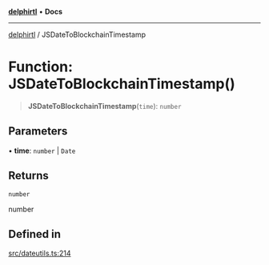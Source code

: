 [**delphirtl**](../README.md) • **Docs**

***

[delphirtl](../globals.md) / JSDateToBlockchainTimestamp

# Function: JSDateToBlockchainTimestamp()

> **JSDateToBlockchainTimestamp**(`time`): `number`

## Parameters

• **time**: `number` \| `Date`

## Returns

`number`

number

## Defined in

[src/dateutils.ts:214](https://github.com/chuacw/delphirtl/blob/b363681ceafc5201b1500ec74e5ca8bda65687c6/src/dateutils.ts#L214)
